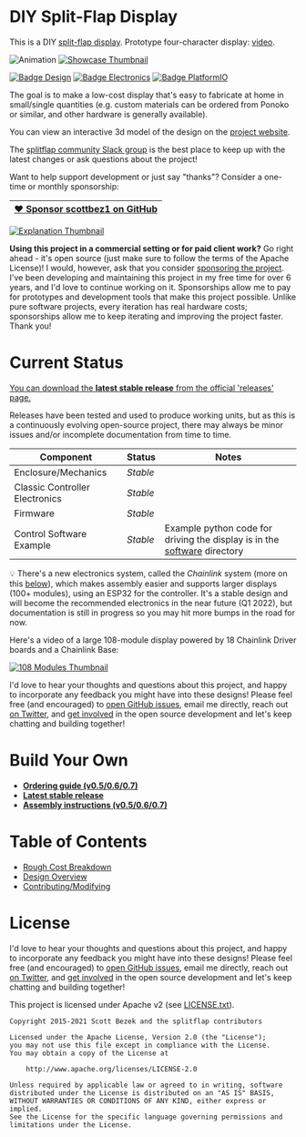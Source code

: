 # DIY Split-Flap Display

This is a DIY [split-flap display][Wikipedia].
Prototype four-character display: [video][Showcase].

![Animation]
[![Showcase Thumbnail]][Showcase]

[![Badge Design]][Workflow Design]
[![Badge Electronics]][Workflow Electronics]
[![Badge PlatformIO]][Workflow PlatformIO]

The goal is to make a low-cost display that's easy to fabricate at home in small/single quantities (e.g. custom materials can be ordered from Ponoko or similar, and other hardware is generally available).

You can view an interactive 3d model of the design on the [project website][Website].

The [splitflap community Slack group][Slack] is the best place to keep up with the latest changes or ask questions about the project!

Want to help support development or just say "thanks"? Consider a one-time or monthly sponsorship:

| [:heart: Sponsor scottbez1 on GitHub][Sponsor] |
|---|

[![Explanation Thumbnail]][Explanation]

**Using this project in a commercial setting or for paid client work?** Go right ahead - it's open source (just make sure to follow the terms of the Apache License)! I would, however, ask that you consider [sponsoring the project][Sponsor]. I've been developing and maintaining this project in my free time for over 6 years, and I'd love to continue working on it. Sponsorships allow me to pay for prototypes and development tools that make this project possible. Unlike pure software projects, every iteration has real hardware costs; sponsorships allow me to keep iterating and improving the project faster. Thank you!


# Current Status
[You can download the **latest stable release** from the official 'releases' page.][Releases]

Releases have been tested and used to produce working units, but as this is a continuously evolving open-source project, there may always be minor issues and/or incomplete documentation from time to time.

| Component | Status | Notes |
| --- | --- | --- |
| Enclosure/Mechanics | *Stable* | |
| Classic Controller Electronics | *Stable* | |
| Firmware | *Stable* | |
| Control Software Example | *Stable* | Example python code for driving the display is in the [software](software) directory|


:bulb: There's a new electronics system, called the *Chainlink* system (more on this [below](Documentation/Design.md#chainlink-electronics)), which makes assembly easier and supports larger displays (100+ modules), using an ESP32 for the controller. It's a stable design and will become the recommended electronics in the near future (Q1 2022), but documentation is still in progress so you may hit more bumps in the road for now.

Here's a video of a large 108-module display powered by 18 Chainlink Driver boards and a Chainlink Base:

[![108 Modules Thumbnail]][108 Modules]

I'd love to hear your thoughts and questions about this project, and happy to incorporate any feedback you might have into these designs! Please feel free (and encouraged) to [open GitHub issues][New Issue], email me directly, reach out [on Twitter][Twitter], and [get involved][Pull Requests] in the open source development and let's keep chatting and building together!

# Build Your Own

* [**Ordering guide (v0.5/0.6/0.7)**][Order Guide]
* [**Latest stable release**][Releases]
* [**Assembly instructions (v0.5/0.6/0.7)**][Assembly Guide]

# Table of Contents
- [Rough Cost Breakdown][Cost]
- [Design Overview][Design]
- [Contributing/Modifying][Contribute]


# License
I'd love to hear your thoughts and questions about this project, and happy to incorporate any feedback you might have into these designs! Please feel free (and encouraged) to [open GitHub issues](https://github.com/scottbez1/splitflap/issues/new), email me directly, reach out [on Twitter](https://twitter.com/scottbez1), and [get involved](https://github.com/scottbez1/splitflap/pulls) in the open source development and let's keep chatting and building together!

This project is licensed under Apache v2 (see [LICENSE.txt](LICENSE.txt)).

    Copyright 2015-2021 Scott Bezek and the splitflap contributors
    
    Licensed under the Apache License, Version 2.0 (the "License");
    you may not use this file except in compliance with the License.
    You may obtain a copy of the License at
    
        http://www.apache.org/licenses/LICENSE-2.0
    
    Unless required by applicable law or agreed to in writing, software
    distributed under the License is distributed on an "AS IS" BASIS,
    WITHOUT WARRANTIES OR CONDITIONS OF ANY KIND, either express or implied.
    See the License for the specific language governing permissions and
    limitations under the License.
    
    
<!----------------------------------------------------------------------------->

[Badge Electronics]: https://github.com/scottbez1/splitflap/actions/workflows/electronics.yml/badge.svg?branch=master
[Badge PlatformIO]: https://github.com/scottbez1/splitflap/actions/workflows/pio.yml/badge.svg?branch=master
[Badge Design]: https://github.com/scottbez1/splitflap/actions/workflows/3d.yml/badge.svg?branch=master

[Workflow Electronics]: https://github.com/scottbez1/splitflap/actions/workflows/electronics.yml
[Workflow PlatformIO]: https://github.com/scottbez1/splitflap/actions/workflows/pio.yml
[Workflow Design]: https://github.com/scottbez1/splitflap/actions/workflows/3d.yml


[Showcase Thumbnail]: renders/prototypeVideoThumbnail.jpg
[Showcase]: https://www.youtube.com/watch?v=vq4o_88kN8g

[Explanation Thumbnail]: renders/howItWorksThumbnail.jpg
[Explanation]: https://www.youtube.com/watch?v=UAQJJAQSg_g

[108 Modules Thumbnail]: https://raw.githubusercontent.com/wiki/scottbez1/splitflap/images/animationsThumb.gif
[108 Modules]: https://youtu.be/g9EPabcxBsM

[Animation]: https://s3.amazonaws.com/splitflap-artifacts/master/3d/3d_animation.gif
[Wikipedia]: https://en.wikipedia.org/wiki/Split-flap_display
[Website]: https://scottbez1.github.io/splitflap/
[Sponsor]: https://github.com/sponsors/scottbez1
[Slack]: https://join.slack.com/t/splitflap/shared_invite/zt-dpvol87b-3zUaxXrUd8WauPXr1uBj5Q
[Releases]: (https://github.com/scottbez1/splitflap/releases)
[New Issue]: https://github.com/scottbez1/splitflap/issues/new
[Twitter]: https://twitter.com/scottbez1
[Pull Requests]: https://github.com/scottbez1/splitflap/pulls
[Order Guide]: https://paper.dropbox.com/doc/Ordering-Splitflap-v0.5--AS8OCZ~75DLuHBGHhxn94YAMAg-iCwwMo0hRkkAlwdutccWf
[Assembly Guide]: https://paper.dropbox.com/doc/Splitflap-Kit-v0.5v1.0-Instructions--ASQDu1uoa6n4_t1pva1bM1MgAg-bxXJlke5ROmamcx4OH44r

[Cost]: Documentation/Cost.md
[Design]: Documentation/Design.md
[Contribute]: Documentation/Contribute.md



